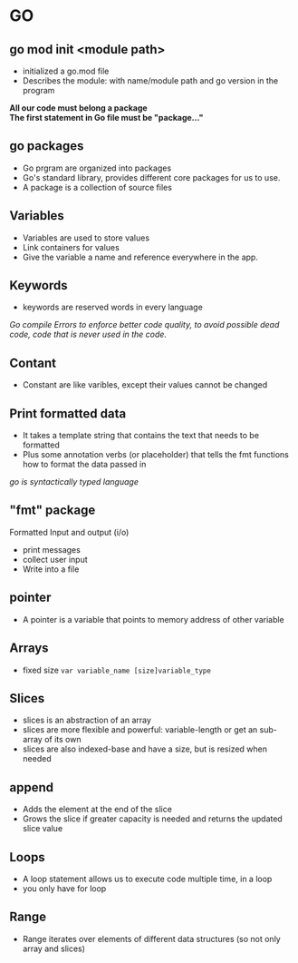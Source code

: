 # GO

## go mod init \<module path>
- initialized a go.mod file
- Describes the module: with name/module path and go version in the program

**All our code must belong a package**\
**The first statement in Go file must be "package..."**

## go packages
- Go prgram are organized into packages
- Go's standard library, provides different core packages for us to use.
- A package is a collection of source files

## Variables
- Variables are used to store values
- Link containers for values
- Give the variable a name and reference everywhere in the app.

## Keywords
- keywords are reserved words in every language

*Go compile Errors to enforce better code quality, to avoid possible dead code, code that is never used in the code.*  

## Contant
- Constant are like varibles, except their values cannot be changed

## Print formatted data
- It takes a template string that contains the text that needs to be formatted
- Plus some annotation verbs (or placeholder) that tells the fmt functions how to format the data passed in

*go is syntactically typed language*


## "fmt" package
Formatted Input and output (i/o)
- print messages
- collect user input
- Write into a file

## pointer
- A pointer is a variable that points to memory address of other variable

## Arrays
- fixed size
`var variable_name [size]variable_type`

## Slices
- slices is an abstraction of an array
- slices are more flexible and powerful:
  variable-length or get an sub-array of its own 
- slices are also indexed-base and have a size, but is resized when needed

## append
- Adds the element at the end of the slice
- Grows the slice if greater capacity is needed and returns the updated slice value

## Loops
- A loop statement allows us to execute code multiple time, in a loop
- you only have for loop

## Range
- Range iterates over elements of different data structures (so not only array and slices)
